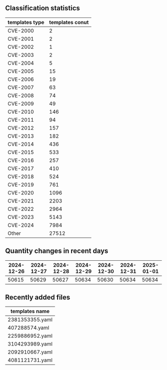 ## Classification statistics
| templates type | templates conut | 
| --- | --- |
| CVE-2000 | 2 |
| CVE-2001 | 2 |
| CVE-2002 | 1 |
| CVE-2003 | 2 |
| CVE-2004 | 5 |
| CVE-2005 | 15 |
| CVE-2006 | 19 |
| CVE-2007 | 63 |
| CVE-2008 | 74 |
| CVE-2009 | 49 |
| CVE-2010 | 146 |
| CVE-2011 | 94 |
| CVE-2012 | 157 |
| CVE-2013 | 182 |
| CVE-2014 | 436 |
| CVE-2015 | 533 |
| CVE-2016 | 257 |
| CVE-2017 | 410 |
| CVE-2018 | 524 |
| CVE-2019 | 761 |
| CVE-2020 | 1096 |
| CVE-2021 | 2203 |
| CVE-2022 | 2964 |
| CVE-2023 | 5143 |
| CVE-2024 | 7984 |
| Other | 27512 |
## Quantity changes in recent days
|2024-12-26 | 2024-12-27 | 2024-12-28 | 2024-12-29 | 2024-12-30 | 2024-12-31 | 2025-01-01|
|--- | ------ | ------ | ------ | ------ | ------ | ---|
|50615 | 50629 | 50627 | 50634 | 50630 | 50634 | 50634|
## Recently added files
| templates name | 
| --- |
| 2381353355.yaml |
| 407288574.yaml |
| 2259886952.yaml |
| 3104293989.yaml |
| 2092910667.yaml |
| 4081121731.yaml |
